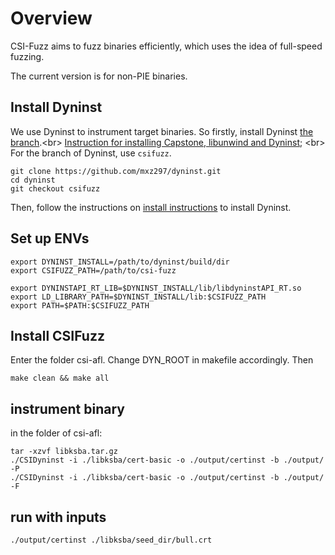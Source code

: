 # Overview
CSI-Fuzz aims to fuzz binaries efficiently, which uses the idea of full-speed fuzzing. 

The current version is for non-PIE binaries.

## Install Dyninst
We use Dyninst to instrument target binaries. So firstly, install Dyninst [the branch](https://github.com/mxz297/dyninst).\<br>
[Instruction for installing Capstone, libunwind and Dyninst](https://github.com/iu-parfunc/ShadowGuard/blob/master/bazel.sh); \<br>
For the branch of Dyninst, use `csifuzz`.

```
git clone https://github.com/mxz297/dyninst.git
cd dyninst
git checkout csifuzz
```
Then, follow the instructions on [install instructions](https://github.com/mxz297/dyninst) to install Dyninst.

## Set up ENVs
```
export DYNINST_INSTALL=/path/to/dyninst/build/dir
export CSIFUZZ_PATH=/path/to/csi-fuzz

export DYNINSTAPI_RT_LIB=$DYNINST_INSTALL/lib/libdyninstAPI_RT.so
export LD_LIBRARY_PATH=$DYNINST_INSTALL/lib:$CSIFUZZ_PATH
export PATH=$PATH:$CSIFUZZ_PATH
```
## Install CSIFuzz
Enter the folder csi-afl.
Change DYN_ROOT in makefile accordingly. Then
```
make clean && make all
```

## instrument binary
in the folder of csi-afl:
```
tar -xzvf libksba.tar.gz
./CSIDyninst -i ./libksba/cert-basic -o ./output/certinst -b ./output/ -P
./CSIDyninst -i ./libksba/cert-basic -o ./output/certinst -b ./output/ -F
```

## run with inputs
```
./output/certinst ./libksba/seed_dir/bull.crt 
```

